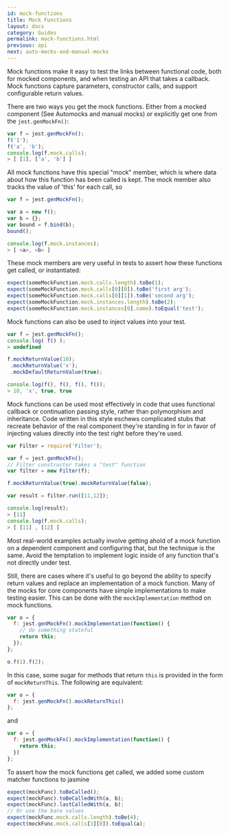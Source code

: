 ```yaml
---
id: mock-functions
title: Mock Functions
layout: docs
category: Guides
permalink: mock-functions.html
previous: api
next: auto-mocks-and-manual-mocks
---
```


Mock functions make it easy to test the links between functional code, both for mocked components, and when testing an API that takes a callback. Mock functions capture parameters, constructor calls, and support configurable return values.

There are two ways you get the mock functions. Either from a mocked component (See Automocks and manual mocks) or explicitly get one from the `jest.genMockFn()`:

```javascript
var f = jest.genMockFn();
f('1');
f('a', 'b');
console.log(f.mock.calls);
> [ [1], ['a', 'b'] ]
```

All mock functions have this special "mock" member, which is where data about how this function has been called is kept. The mock member also tracks the value of 'this' for each call, so

```javascript
var f = jest.genMockFn();

var a = new f();
var b = {};
var bound = f.bind(b);
bound();

console.log(f.mock.instances);
> [ <a>, <b> ]
```

These mock members are very useful in tests to assert how these functions get called, or instantiated:

```javascript
expect(someMockFunction.mock.calls.length).toBe(1);
expect(someMockFunction.mock.calls[0][0]).toBe('first arg');
expect(someMockFunction.mock.calls[0][1]).toBe('second arg');
expect(someMockFunction.mock.instances.length).toBe(2);
expect(someMockFunction.mock.instances[0].name).toEqual('test');
```

Mock functions can also be used to inject values into your test.

```javascript
var f = jest.genMockFn();
console.log( f() );
> undefined

f.mockReturnValue(10);
 .mockReturnValue('x');
 .mockDefaultReturnValue(true);

console.log(f(), f(), f(), f());
> 10, 'x', true, true
```

Mock functions can be used most effectively in code that uses functional callback or continuation passing style, rather than polymorphism and inheritance. Code written in this style eschews complicated stubs that recreate behavior of the real component they're standing in for in favor of injecting values directly into the test right before they're used.

```javascript
var Filter = require('Filter');

var f = jest.genMockFn();
// Filter constructor takes a "test" function
var filter = new Filter(f);

f.mockReturnValue(true).mockReturnValue(false);

var result = filter.run([11,12]);

console.log(result);
> [11]
console.log(f.mock.calls);
> [ [11] , [12] ]
```

Most real-world examples actually involve getting ahold of a mock function on a dependent component and configuring that, but the technique is the same. Avoid the temptation to implement logic inside of any function that's not directly under test.

Still, there are cases where it's useful to go beyond the ability to specify return values and replace an implementation of a mock function. Many of the mocks for core components have simple implementations to make testing easier. This can be done with the `mockImplementation` method on mock functions.

```javascript
var o = {
  f: jest.genMockFn().mockImplementation(function() {
    // do something stateful
    return this;
  });
};

o.f(1).f(2);
```

In this case, some sugar for methods that return `this` is provided in the form of `mockReturnThis`. The following are equivalent:

```javascript
var o = {
  f: jest.genMockFn().mockReturnThis()
};
```

and

```javascript
var o = {
  f: jest.genMockFn().mockImplementation(function() {
    return this;
  })
};
```

To assert how the mock functions get called, we added some custom matcher functions to jasmine

```javascript
expect(mockFunc).toBeCalled();
expect(mockFunc).toBeCalledWith(a, b);
expect(mockFunc).lastCalledWith(a, b);
// Or use the bare values
expect(mockFunc.mock.calls.length).toBe(4);
expect(mockFunc.mock.calls[3][0]).toEqual(a);
```

